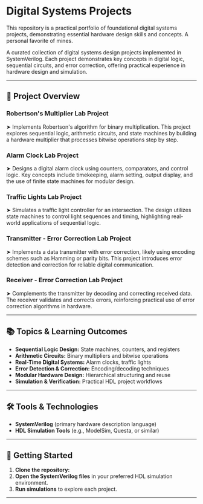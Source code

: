 # Digital Systems Projects

This repository is a practical portfolio of foundational digital systems projects, demonstrating essential hardware design skills and concepts. A personal favorite of mines.

A curated collection of digital systems design projects implemented in SystemVerilog. Each project demonstrates key concepts in digital logic, sequential circuits, and error correction, offering practical experience in hardware design and simulation.

---

## 📁 Project Overview

### Robertson's Multiplier Lab Project
➤ Implements Robertson's algorithm for binary multiplication. This project explores sequential logic, arithmetic circuits, and state machines by building a hardware multiplier that processes bitwise operations step by step.

### Alarm Clock Lab Project
➤ Designs a digital alarm clock using counters, comparators, and control logic. Key concepts include timekeeping, alarm setting, output display, and the use of finite state machines for modular design.

### Traffic Lights Lab Project
➤ Simulates a traffic light controller for an intersection. The design utilizes state machines to control light sequences and timing, highlighting real-world applications of sequential logic.

### Transmitter - Error Correction Lab Project
➤ Implements a data transmitter with error correction, likely using encoding schemes such as Hamming or parity bits. This project introduces error detection and correction for reliable digital communication.

### Receiver - Error Correction Lab Project
➤ Complements the transmitter by decoding and correcting received data. The receiver validates and corrects errors, reinforcing practical use of error correction algorithms in hardware.

---

## 📚 Topics & Learning Outcomes

- **Sequential Logic Design:** State machines, counters, and registers
- **Arithmetic Circuits:** Binary multipliers and bitwise operations
- **Real-Time Digital Systems:** Alarm clocks, traffic lights
- **Error Detection & Correction:** Encoding/decoding techniques
- **Modular Hardware Design:** Hierarchical structuring and reuse
- **Simulation & Verification:** Practical HDL project workflows

---

## 🛠️ Tools & Technologies

- **SystemVerilog** (primary hardware description language)
- **HDL Simulation Tools** (e.g., ModelSim, Questa, or similar)

---

## 🚀 Getting Started

1. **Clone the repository:**
2. **Open the SystemVerilog files** in your preferred HDL simulation environment.
3. **Run simulations** to explore each project.

---
